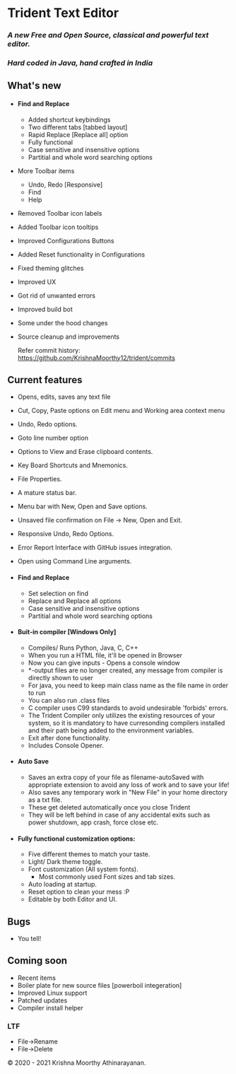 # Trident Text Editor

### _A new Free and Open Source, classical and powerful text editor._

### _Hard coded in Java, hand crafted in India_

## What's new

- #### Find and Replace

  - Added shortcut keybindings
  - Two different tabs [tabbed layout]
  - Rapid Replace [Replace all] option
  - Fully functional
  - Case sensitive and insensitive options
  - Partitial and whole word searching options

- More Toolbar items

  - Undo, Redo [Responsive]
  - Find
  - Help

- Removed Toolbar icon labels
- Added Toolbar icon tooltips
- Improved Configurations Buttons
- Added Reset functionality in Configurations
- Fixed theming glitches
- Improved UX
- Got rid of unwanted errors
- Improved build bot
- Some under the hood changes
- Source cleanup and improvements

  Refer commit history: https://github.com/KrishnaMoorthy12/trident/commits

## Current features

- Opens, edits, saves any text file
- Cut, Copy, Paste options on Edit menu and Working area context menu
- Undo, Redo options.
- Goto line number option
- Options to View and Erase clipboard contents.
- Key Board Shortcuts and Mnemonics.
- File Properties.
- A mature status bar.
- Menu bar with New, Open and Save options.
- Unsaved file confirmation on File -> New, Open and Exit.
- Responsive Undo, Redo Options.
- Error Report Interface with GitHub issues integration.
- Open using Command Line arguments.

- #### Find and Replace

  - Set selection on find
  - Replace and Replace all options
  - Case sensitive and insensitive options
  - Partitial and whole word searching options

- #### Buit-in compiler [Windows Only]

  - Compiles/ Runs Python, Java, C, C++
  - When you run a HTML file, it'll be opened in Browser
  - Now you can give inputs - Opens a console window
  - \*-output files are no longer created, any message from compiler is directly shown to user
  - For java, you need to keep main class name as the file name in order to run
  - You can also run .class files
  - C compiler uses C99 standards to avoid undesirable 'forbids' errors.
  - The Trident Compiler only utilizes the existing resources of your system, so it is mandatory to have curresonding compilers installed and their path being added to the environment variables.
  - Exit after done functionality.
  - Includes Console Opener.

- #### Auto Save

  - Saves an extra copy of your file as filename-autoSaved with appropriate extension to avoid any loss of work and to save your life!
  - Also saves any temporary work in "New File" in your home directory as a txt file.
  - These get deleted automatically once you close Trident
  - They will be left behind in case of any accidental exits such as power shutdown, app crash, force close etc.

- #### Fully functional customization options:

  - Five different themes to match your taste.
  - Light/ Dark theme toggle.
  - Font customization (All system fonts).
    - Most commonly used Font sizes and tab sizes.
  - Auto loading at startup.
  - Reset option to clean your mess :P
  - Editable by both Editor and UI.

## Bugs

- You tell!

## Coming soon

  - Recent items
  - Boiler plate for new source files [powerboil integeration]
  - Improved Linux support
  - Patched updates
  - Compiler install helper

### LTF

  - File->Rename
  - File->Delete

&copy; 2020 - 2021 Krishna Moorthy Athinarayanan.
